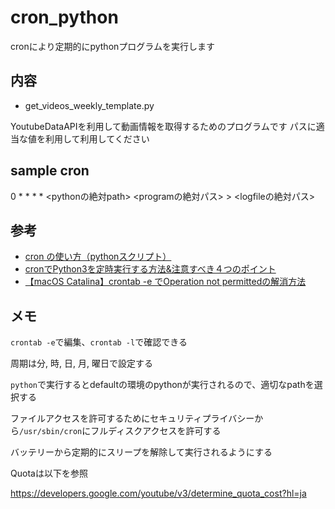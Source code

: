 # cron_python

cronにより定期的にpythonプログラムを実行します

## 内容

- get_videos_weekly_template.py

YoutubeDataAPIを利用して動画情報を取得するためのプログラムです
パスに適当な値を利用して利用してください

## sample cron

0 * * * * <pythonの絶対path> <programの絶対パス> > <logfileの絶対パス>

## 参考

- [cron の使い方（pythonスクリプト）](https://qiita.com/saira/items/76a5538a6b2556f6b339)
- [cronでPython3を定時実行する方法&注意すべき４つのポイント](https://tanuhack.com/cron/)
- [【macOS Catalina】crontab -e でOperation not permittedの解消方法](https://qiita.com/yumenomatayume/items/7fd6286bfb79acb222de)

## メモ

`crontab -e`で編集、`crontab -l`で確認できる

周期は分, 時, 日, 月, 曜日で設定する

`python`で実行するとdefaultの環境のpythonが実行されるので、適切なpathを選択する

ファイルアクセスを許可するためにセキュリティプライバシーから`/usr/sbin/cron`にフルディスクアクセスを許可する

バッテリーから定期的にスリープを解除して実行されるようにする

Quotaは以下を参照   

https://developers.google.com/youtube/v3/determine_quota_cost?hl=ja